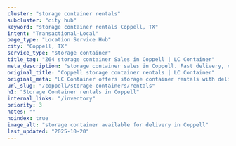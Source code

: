 ```yaml
---
cluster: "storage container rentals"
subcluster: "city hub"
keyword: "storage container rentals Coppell, TX"
intent: "Transactional-Local"
page_type: "Location Service Hub"
city: "Coppell, TX"
service_type: "storage container"
title_tag: "Z64 storage container Sales in Coppell | LC Container"
meta_description: "storage container sales in Coppell. Fast delivery, competitive pricing. Serving storage containers area. Quote ID: 2SX. Call (214) 524-4168 for your free quote today."
original_title: "Coppell storage container rentals | LC Container"
original_meta: "LC Container offers storage container rentals with delivery in Coppell, TX. Local. Fast quotes. Since 2003."
url_slug: "/coppell/storage-containers/rentals"
h1: "Storage Container rentals in Coppell"
internal_links: "/inventory"
priority: 3
notes: ""
noindex: true
image_alt: "storage container available for delivery in Coppell"
last_updated: "2025-10-20"
---
```


<!-- TODO: Add unique city/inventory copy, images, and internal links here. -->
